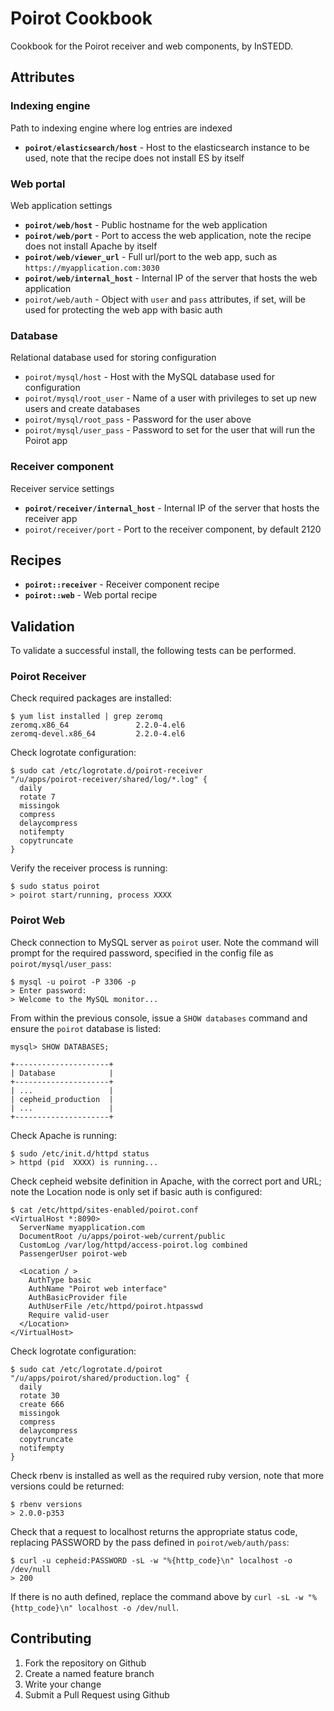 # Poirot Cookbook

Cookbook for the Poirot receiver and web components, by InSTEDD.

## Attributes

### Indexing engine

Path to indexing engine where log entries are indexed

* __`poirot/elasticsearch/host`__ - Host to the elasticsearch instance to be used, note that the recipe does not install ES by itself

### Web portal

Web application settings

* __`poirot/web/host`__ - Public hostname for the web application
* __`poirot/web/port`__ - Port to access the web application, note the recipe does not install Apache by itself
* __`poirot/web/viewer_url`__ - Full url/port to the web app, such as `https://myapplication.com:3030`
* __`poirot/web/internal_host`__ - Internal IP of the server that hosts the web application
* `poirot/web/auth` - Object with `user` and `pass` attributes, if set, will be used for protecting the web app with basic auth

### Database

Relational database used for storing configuration

* `poirot/mysql/host` - Host with the MySQL database used for configuration
* `poirot/mysql/root_user` - Name of a user with privileges to set up new users and create databases
* `poirot/mysql/root_pass` - Password for the user above
* `poirot/mysql/user_pass` - Password to set for the user that will run the Poirot app

### Receiver component

Receiver service settings

* __`poirot/receiver/internal_host`__ - Internal IP of the server that hosts the receiver app
* `poirot/receiver/port` - Port to the receiver component, by default 2120

## Recipes

* __`poirot::receiver`__ - Receiver component recipe
* __`poirot::web`__ - Web portal recipe

## Validation

To validate a successful install, the following tests can be performed.

### Poirot Receiver

Check required packages are installed:

    $ yum list installed | grep zeromq
    zeromq.x86_64               2.2.0-4.el6
    zeromq-devel.x86_64         2.2.0-4.el6

Check logrotate configuration:

    $ sudo cat /etc/logrotate.d/poirot-receiver
    "/u/apps/poirot-receiver/shared/log/*.log" {
      daily
      rotate 7
      missingok
      compress
      delaycompress
      notifempty
      copytruncate
    }

Verify the receiver process is running:

    $ sudo status poirot
    > poirot start/running, process XXXX

### Poirot Web

Check connection to MySQL server as `poirot` user. Note the command will prompt for the required password, specified in the config file as `poirot/mysql/user_pass`:

    $ mysql -u poirot -P 3306 -p
    > Enter password:
    > Welcome to the MySQL monitor...

From within the previous console, issue a `SHOW databases` command and ensure the `poirot` database is listed:

    mysql> SHOW DATABASES;

    +---------------------+
    | Database            |
    +---------------------+
    | ...                 |
    | cepheid_production  |
    | ...                 |
    +---------------------+

Check Apache is running:

    $ sudo /etc/init.d/httpd status
    > httpd (pid  XXXX) is running...

Check cepheid website definition in Apache, with the correct port and URL; note the Location node is only set if basic auth is configured:

    $ cat /etc/httpd/sites-enabled/poirot.conf
    <VirtualHost *:8090>
      ServerName myapplication.com
      DocumentRoot /u/apps/poirot-web/current/public
      CustomLog /var/log/httpd/access-poirot.log combined
      PassengerUser poirot-web

      <Location / >
        AuthType basic
        AuthName "Poirot web interface"
        AuthBasicProvider file
        AuthUserFile /etc/httpd/poirot.htpasswd
        Require valid-user
      </Location>
    </VirtualHost>

Check logrotate configuration:

    $ sudo cat /etc/logrotate.d/poirot
    "/u/apps/poirot/shared/production.log" {
      daily
      rotate 30
      create 666
      missingok
      compress
      delaycompress
      copytruncate
      notifempty
    }

Check rbenv is installed as well as the required ruby version, note that more versions could be returned:

    $ rbenv versions
    > 2.0.0-p353

Check that a request to localhost returns the appropriate status code, replacing PASSWORD by the pass defined in `poirot/web/auth/pass`:

    $ curl -u cepheid:PASSWORD -sL -w "%{http_code}\n" localhost -o /dev/null
    > 200

If there is no auth defined, replace the command above by `curl -sL -w "%{http_code}\n" localhost -o /dev/null`.

## Contributing

1. Fork the repository on Github
2. Create a named feature branch
3. Write your change
4. Submit a Pull Request using Github

